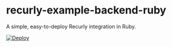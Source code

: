 # recurly-example-backend-ruby
A simple, easy-to-deploy Recurly integration in Ruby.

[![Deploy](https://www.herokucdn.com/deploy/button.png)](https://heroku.com/deploy)
